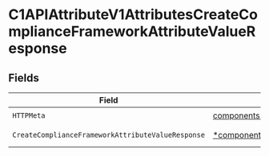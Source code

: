 # C1APIAttributeV1AttributesCreateComplianceFrameworkAttributeValueResponse


## Fields

| Field                                                                                                                                     | Type                                                                                                                                      | Required                                                                                                                                  | Description                                                                                                                               |
| ----------------------------------------------------------------------------------------------------------------------------------------- | ----------------------------------------------------------------------------------------------------------------------------------------- | ----------------------------------------------------------------------------------------------------------------------------------------- | ----------------------------------------------------------------------------------------------------------------------------------------- |
| `HTTPMeta`                                                                                                                                | [components.HTTPMetadata](../../models/components/httpmetadata.md)                                                                        | :heavy_check_mark:                                                                                                                        | N/A                                                                                                                                       |
| `CreateComplianceFrameworkAttributeValueResponse`                                                                                         | [*components.CreateComplianceFrameworkAttributeValueResponse](../../models/components/createcomplianceframeworkattributevalueresponse.md) | :heavy_minus_sign:                                                                                                                        | Successful response                                                                                                                       |